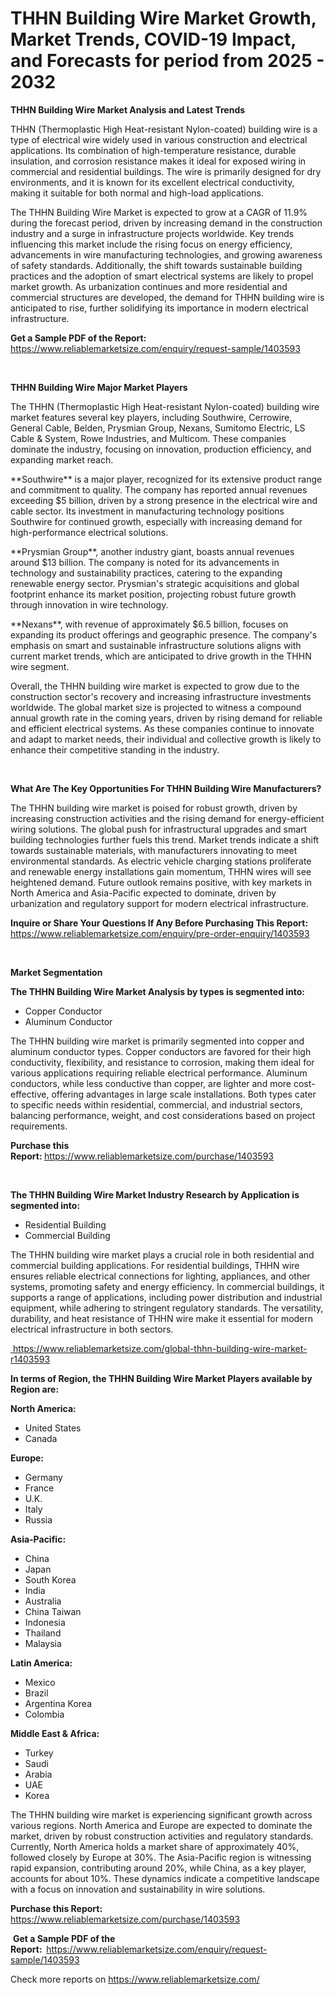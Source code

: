 <p><h1>THHN Building Wire Market Growth, Market Trends, COVID-19 Impact, and Forecasts for period from 2025 - 2032</h1></p><p><strong>THHN Building Wire Market Analysis and Latest Trends</strong></p>
<p><p>THHN (Thermoplastic High Heat-resistant Nylon-coated) building wire is a type of electrical wire widely used in various construction and electrical applications. Its combination of high-temperature resistance, durable insulation, and corrosion resistance makes it ideal for exposed wiring in commercial and residential buildings. The wire is primarily designed for dry environments, and it is known for its excellent electrical conductivity, making it suitable for both normal and high-load applications.</p><p>The THHN Building Wire Market is expected to grow at a CAGR of 11.9% during the forecast period, driven by increasing demand in the construction industry and a surge in infrastructure projects worldwide. Key trends influencing this market include the rising focus on energy efficiency, advancements in wire manufacturing technologies, and growing awareness of safety standards. Additionally, the shift towards sustainable building practices and the adoption of smart electrical systems are likely to propel market growth. As urbanization continues and more residential and commercial structures are developed, the demand for THHN building wire is anticipated to rise, further solidifying its importance in modern electrical infrastructure.</p></p>
<p><strong>Get a Sample PDF of the Report:&nbsp;</strong> <a href="https://www.reliablemarketsize.com/enquiry/request-sample/1403593?utm_campaign=2444&utm_medium=2&utm_source=Github&utm_content=ia&utm_term=28032025&utm_id=thhn-building-wire">https://www.reliablemarketsize.com/enquiry/request-sample/1403593</a></p>
<p>&nbsp;</p>
<p><strong>THHN Building Wire Major Market Players</strong></p>
<p><p>The THHN (Thermoplastic High Heat-resistant Nylon-coated) building wire market features several key players, including Southwire, Cerrowire, General Cable, Belden, Prysmian Group, Nexans, Sumitomo Electric, LS Cable & System, Rowe Industries, and Multicom. These companies dominate the industry, focusing on innovation, production efficiency, and expanding market reach.</p><p>**Southwire** is a major player, recognized for its extensive product range and commitment to quality. The company has reported annual revenues exceeding $5 billion, driven by a strong presence in the electrical wire and cable sector. Its investment in manufacturing technology positions Southwire for continued growth, especially with increasing demand for high-performance electrical solutions.</p><p>**Prysmian Group**, another industry giant, boasts annual revenues around $13 billion. The company is noted for its advancements in technology and sustainability practices, catering to the expanding renewable energy sector. Prysmian's strategic acquisitions and global footprint enhance its market position, projecting robust future growth through innovation in wire technology.</p><p>**Nexans**, with revenue of approximately $6.5 billion, focuses on expanding its product offerings and geographic presence. The company's emphasis on smart and sustainable infrastructure solutions aligns with current market trends, which are anticipated to drive growth in the THHN wire segment.</p><p>Overall, the THHN building wire market is expected to grow due to the construction sector's recovery and increasing infrastructure investments worldwide. The global market size is projected to witness a compound annual growth rate in the coming years, driven by rising demand for reliable and efficient electrical systems. As these companies continue to innovate and adapt to market needs, their individual and collective growth is likely to enhance their competitive standing in the industry.</p></p>
<p>&nbsp;</p>
<p><strong>What Are The Key Opportunities For THHN Building Wire Manufacturers?</strong></p>
<p><p>The THHN building wire market is poised for robust growth, driven by increasing construction activities and the rising demand for energy-efficient wiring solutions. The global push for infrastructural upgrades and smart building technologies further fuels this trend. Market trends indicate a shift towards sustainable materials, with manufacturers innovating to meet environmental standards. As electric vehicle charging stations proliferate and renewable energy installations gain momentum, THHN wires will see heightened demand. Future outlook remains positive, with key markets in North America and Asia-Pacific expected to dominate, driven by urbanization and regulatory support for modern electrical infrastructure.</p></p>
<p><strong>Inquire or Share Your Questions If Any Before Purchasing This Report:</strong> <a href="https://www.reliablemarketsize.com/enquiry/pre-order-enquiry/1403593?utm_campaign=2444&utm_medium=2&utm_source=Github&utm_content=ia&utm_term=28032025&utm_id=thhn-building-wire">https://www.reliablemarketsize.com/enquiry/pre-order-enquiry/1403593</a></p>
<p>&nbsp;</p>
<p><strong>Market Segmentation</strong></p>
<p><strong>The THHN Building Wire Market Analysis by types is segmented into:</strong></p>
<p><ul><li>Copper Conductor</li><li>Aluminum Conductor</li></ul></p>
<p><p>The THHN building wire market is primarily segmented into copper and aluminum conductor types. Copper conductors are favored for their high conductivity, flexibility, and resistance to corrosion, making them ideal for various applications requiring reliable electrical performance. Aluminum conductors, while less conductive than copper, are lighter and more cost-effective, offering advantages in large scale installations. Both types cater to specific needs within residential, commercial, and industrial sectors, balancing performance, weight, and cost considerations based on project requirements.</p></p>
<p><strong>Purchase this Report:&nbsp;</strong><a href="https://www.reliablemarketsize.com/purchase/1403593?utm_campaign=2444&utm_medium=2&utm_source=Github&utm_content=ia&utm_term=28032025&utm_id=thhn-building-wire">https://www.reliablemarketsize.com/purchase/1403593</a></p>
<p>&nbsp;</p>
<p><strong>The THHN Building Wire Market Industry Research by Application is segmented into:</strong></p>
<p><ul><li>Residential Building</li><li>Commercial Building</li></ul></p>
<p><p>The THHN building wire market plays a crucial role in both residential and commercial building applications. For residential buildings, THHN wire ensures reliable electrical connections for lighting, appliances, and other systems, promoting safety and energy efficiency. In commercial buildings, it supports a range of applications, including power distribution and industrial equipment, while adhering to stringent regulatory standards. The versatility, durability, and heat resistance of THHN wire make it essential for modern electrical infrastructure in both sectors.</p></p>
<p><a href="https://www.reliablemarketsize.com/global-thhn-building-wire-market-r1403593?utm_campaign=2444&utm_medium=2&utm_source=Github&utm_content=ia&utm_term=28032025&utm_id=thhn-building-wire">&nbsp;https://www.reliablemarketsize.com/global-thhn-building-wire-market-r1403593</a></p>
<p><strong>In terms of Region, the THHN Building Wire Market Players available by Region are:</strong></p>
<p>
    <p> <strong> North America: </strong>
        <ul>
            <li>United States</li>
            <li>Canada</li>
        </ul>
        </p> 
    <p> <strong> Europe: </strong>
        <ul>
            <li>Germany</li>
            <li>France</li>
            <li>U.K.</li>
            <li>Italy</li>
            <li>Russia</li>
        </ul>
        </p> 
    <p> <strong> Asia-Pacific: </strong>
        <ul>
            <li>China</li>
            <li>Japan</li>
            <li>South Korea</li>
            <li>India</li>
            <li>Australia</li>
            <li>China Taiwan</li>
            <li>Indonesia</li>
            <li>Thailand</li>
            <li>Malaysia</li>
        </ul>
        </p> 
    <p> <strong> Latin America: </strong>
        <ul>
            <li>Mexico</li>
            <li>Brazil</li>
            <li>Argentina Korea</li>
            <li>Colombia</li>
        </ul>
        </p> 
    <p> <strong> Middle East & Africa: </strong>
        <ul>
            <li>Turkey</li>
            <li>Saudi</li>
            <li>Arabia</li>
            <li>UAE</li>
            <li>Korea</li>
        </ul>
    </p>
    </p>
<p><p>The THHN building wire market is experiencing significant growth across various regions. North America and Europe are expected to dominate the market, driven by robust construction activities and regulatory standards. Currently, North America holds a market share of approximately 40%, followed closely by Europe at 30%. The Asia-Pacific region is witnessing rapid expansion, contributing around 20%, while China, as a key player, accounts for about 10%. These dynamics indicate a competitive landscape with a focus on innovation and sustainability in wire solutions.</p></p>
<p><strong>Purchase this Report: </strong><a href="https://www.reliablemarketsize.com/purchase/1403593?utm_campaign=2444&utm_medium=2&utm_source=Github&utm_content=ia&utm_term=28032025&utm_id=thhn-building-wire">https://www.reliablemarketsize.com/purchase/1403593</a></p>
<p>&nbsp;<strong>Get a Sample PDF of the Report:&nbsp;&nbsp;</strong><a href="https://www.reliablemarketsize.com/enquiry/request-sample/1403593?utm_campaign=2444&utm_medium=2&utm_source=Github&utm_content=ia&utm_term=28032025&utm_id=thhn-building-wire">https://www.reliablemarketsize.com/enquiry/request-sample/1403593</a></p>
<p><strong></strong></p>
<p>Check more reports on <a href="https://www.reliablemarketsize.com/?utm_campaign=2444&utm_medium=2&utm_source=Github&utm_content=ia&utm_term=28032025&utm_id=thhn-building-wire">https://www.reliablemarketsize.com/</a></p>